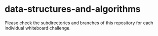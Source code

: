 # data-structures-and-algorithms

Please check the subdirectories and branches of this repository for each individual whiteboard challenge.
